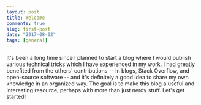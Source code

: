 ```yaml
---
layout: post
title: Welcome
comments: true
slug: first-post
date: "2017-08-02"
tags: [general]
---
```


It's been a long time since I planned to start a blog where I would publish various technical tricks which I have experienced in my work. I had greatly benefited from the others' contributions -- in blogs, Stack Overflow, and open-source software -- and it's definitely a good idea to share my own knowledge in an organized way. The goal is to make this blog a useful and interesting resource, perhaps with more than just nerdy stuff. Let's get started!
